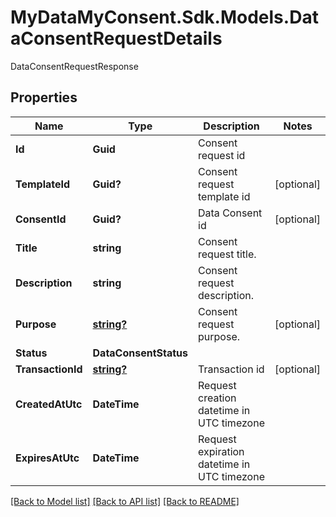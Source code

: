 # MyDataMyConsent.Sdk.Models.DataConsentRequestDetails
DataConsentRequestResponse

## Properties

Name | Type | Description | Notes
------------ | ------------- | ------------- | -------------
**Id** | **Guid** | Consent request id | 
**TemplateId** | **Guid?** | Consent request template id | [optional] 
**ConsentId** | **Guid?** | Data Consent id | [optional] 
**Title** | **string** | Consent request title. | 
**Description** | **string** | Consent request description. | 
**Purpose** | [**string?**](string?.md) | Consent request purpose. | [optional] 
**Status** | **DataConsentStatus** |  | 
**TransactionId** | [**string?**](string?.md) | Transaction id | [optional] 
**CreatedAtUtc** | **DateTime** | Request creation datetime in UTC timezone | 
**ExpiresAtUtc** | **DateTime** | Request expiration datetime in UTC timezone | 

[[Back to Model list]](../README.md#documentation-for-models) [[Back to API list]](../README.md#documentation-for-api-endpoints) [[Back to README]](../README.md)

